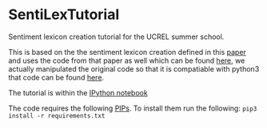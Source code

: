 # SentiLexTutorial
Sentiment lexicon creation tutorial for the UCREL summer school. 

This is based on the the sentiment lexicon creation defined in this [paper](http://aclweb.org/anthology/D16-1057) and uses the code from that paper as well which can be found [here](https://github.com/williamleif/socialsent), we actually manipulated the original code so that it is compatiable with python3 that code can be found [here](https://github.com/apmoore1/socialsent).

The tutorial is within the [IPython notebook](Tutorial.ipynb)

The code requires the following [PIPs](requirements.txt). To install them run the following:
`pip3 install -r requirements.txt`

